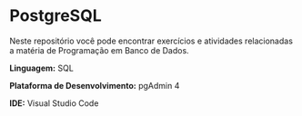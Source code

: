 # PostgreSQL

Neste repositório você pode encontrar exercícios e atividades relacionadas a matéria de Programação em Banco de Dados. 

**Linguagem:** SQL

**Plataforma de Desenvolvimento:** pgAdmin 4

**IDE:** Visual Studio Code

